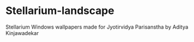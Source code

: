 # Stellarium-landscape
Stellarium Windows wallpapers made for Jyotirvidya Parisanstha
by Aditya Kinjawadekar 
